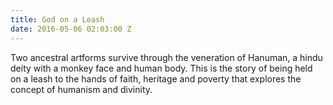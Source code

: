 ```yaml
---
title: God on a Leash
date: 2016-05-06 02:03:00 Z
---
```


Two ancestral artforms survive through the veneration of Hanuman, a hindu deity with a monkey face and human body. This is the story of being held on a leash to the hands of faith, heritage and poverty that explores the concept of humanism and divinity.